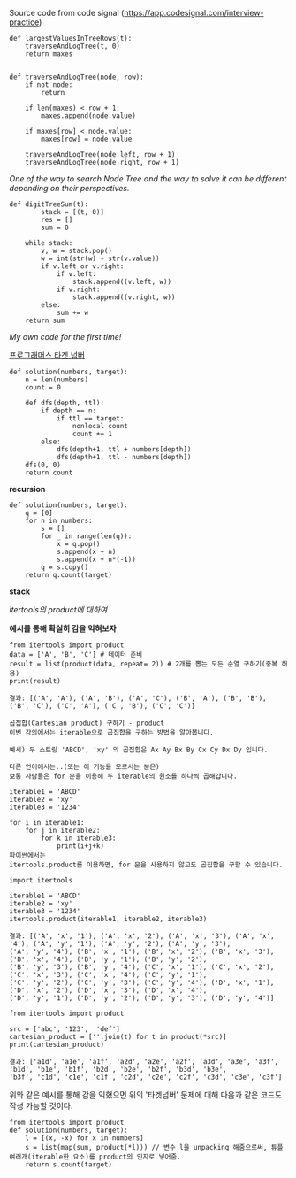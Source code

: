 Source code from code signal (https://app.codesignal.com/interview-practice)


    def largestValuesInTreeRows(t):
        traverseAndLogTree(t, 0)
        return maxes


    def traverseAndLogTree(node, row):
        if not node:
            return

        if len(maxes) < row + 1:
            maxes.append(node.value)

        if maxes[row] < node.value:
            maxes[row] = node.value

        traverseAndLogTree(node.left, row + 1)
        traverseAndLogTree(node.right, row + 1)
    
*One of the way to search Node Tree and the way to solve it can be different depending on their perspectives.*

```
def digitTreeSum(t):
        stack = [(t, 0)]
        res = []
        sum = 0

    while stack:
        v, w = stack.pop()
        w = int(str(w) + str(v.value))
        if v.left or v.right:
            if v.left:
                stack.append((v.left, w))
            if v.right:
                stack.append((v.right, w))
        else:
            sum += w
    return sum
```
*My own code for the first time!*

[프로그래머스 타겟 넘버](https://programmers.co.kr/learn/courses/30/parts/12421)
```
def solution(numbers, target):
    n = len(numbers)
    count = 0
    
    def dfs(depth, ttl):
        if depth == n:
            if ttl == target:
                nonlocal count
                count += 1
        else:
            dfs(depth+1, ttl + numbers[depth])
            dfs(depth+1, ttl - numbers[depth])
    dfs(0, 0)
    return count
```
**recursion**

```
def solution(numbers, target):
    q = [0]
    for n in numbers:
        s = []
        for _ in range(len(q)):
            x = q.pop()
            s.append(x + n)
            s.append(x + n*(-1))
        q = s.copy()
    return q.count(target)
```
**stack**

_itertools의 product에 대하여_ 

**예시를 통해 확실히 감을 익혀보자**

```
from itertools import product
data = ['A', 'B', 'C'] # 데이터 준비
result = list(product(data, repeat= 2)) # 2개를 뽑는 모든 순열 구하기(중복 허용)
print(result)

결과: [('A', 'A'), ('A', 'B'), ('A', 'C'), ('B', 'A'), ('B', 'B'), ('B', 'C'), ('C', 'A'), ('C', 'B'), ('C', 'C')]
```

```
곱집합(Cartesian product) 구하기 - product
이번 강의에서는 iterable으로 곱집합을 구하는 방법을 알아봅니다.

예시) 두 스트링 'ABCD', 'xy' 의 곱집합은 Ax Ay Bx By Cx Cy Dx Dy 입니다.

다른 언어에서는..(또는 이 기능을 모르시는 분은)
보통 사람들은 for 문을 이용해 두 iterable의 원소를 하나씩 곱해갑니다.

iterable1 = 'ABCD'
iterable2 = 'xy'
iterable3 = '1234'

for i in iterable1:
    for j in iterable2:
        for k in iterable3:
            print(i+j+k)
파이썬에서는
itertools.product를 이용하면, for 문을 사용하지 않고도 곱집합을 구할 수 있습니다.

import itertools

iterable1 = 'ABCD'
iterable2 = 'xy'
iterable3 = '1234'
itertools.product(iterable1, iterable2, iterable3)

결과: [('A', 'x', '1'), ('A', 'x', '2'), ('A', 'x', '3'), ('A', 'x', '4'), ('A', 'y', '1'), ('A', 'y', '2'), ('A', 'y', '3'), 
('A', 'y', '4'), ('B', 'x', '1'), ('B', 'x', '2'), ('B', 'x', '3'), ('B', 'x', '4'), ('B', 'y', '1'), ('B', 'y', '2'),
('B', 'y', '3'), ('B', 'y', '4'), ('C', 'x', '1'), ('C', 'x', '2'), ('C', 'x', '3'), ('C', 'x', '4'), ('C', 'y', '1'),
('C', 'y', '2'), ('C', 'y', '3'), ('C', 'y', '4'), ('D', 'x', '1'), ('D', 'x', '2'), ('D', 'x', '3'), ('D', 'x', '4'), 
('D', 'y', '1'), ('D', 'y', '2'), ('D', 'y', '3'), ('D', 'y', '4')]
```

```
from itertools import product

src = ['abc', '123',  'def']
cartesian_product = [''.join(t) for t in product(*src)]
print(cartesian_product)

결과: ['a1d', 'a1e', 'a1f', 'a2d', 'a2e', 'a2f', 'a3d', 'a3e', 'a3f', 'b1d', 'b1e', 'b1f', 'b2d', 'b2e', 'b2f', 'b3d', 'b3e',
'b3f', 'c1d', 'c1e', 'c1f', 'c2d', 'c2e', 'c2f', 'c3d', 'c3e', 'c3f']
```

위와 같은 예시를 통해 감을 익혔으면 위의 '타겟넘버' 문제에 대해 다음과 같은 코드도 작성 가능할 것이다.

```
from itertools import product
def solution(numbers, target):
    l = [(x, -x) for x in numbers]
    s = list(map(sum, product(*l))) // 변수 l을 unpacking 해줌으로써, 튜플 여러개(iterable한 요소)를 product의 인자로 넣어줌.
    return s.count(target)
```
